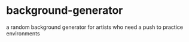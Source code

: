 # background-generator
a random background generator for artists who need a push to practice environments

